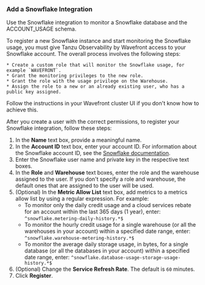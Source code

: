 ### Add a Snowflake Integration

Use the Snowflake integration to monitor a Snowflake database and the ACCOUNT_USAGE schema. 

To register a new Snowflake instance and start monitoring the Snowflake usage, you must give Tanzu Observability by Wavefront access to your Snowflake account. The overall process involves the following steps:

    * Create a custom role that will monitor the Snowflake usage, for example `WAVEFRONT`. 
    * Grant the monitoring privileges to the new role.
    * Grant the role with the usage privilege on the Warehouse.
    * Assign the role to a new or an already existing user, who has a public key assigned.

Follow the instructions in your Wavefront cluster UI if you don't know how to achieve this.

After you create a user with the correct permissions, to register your Snowflake integration, follow these steps:

1. In the **Name** text box, provide a meaningful name.
2. In the **Account ID** text box, enter your account ID.
   For information about the Snowflake account ID, see the [Snowflake documentation](https://docs.snowflake.com/en/user-guide/admin-account-identifier.html).
3. Enter the Snowflake user name and private key in the respective text boxes.
4. In the **Role** and **Warehouse** text boxes, enter the role and the warehouse assigned to the user. 
   If you don't specify a role and warehouse, the default ones that are assigned to the user will be used.
4. (Optional) In the **Metric Allow List** text box, add metrics to a metrics allow list by using a regular expression. For example:
    * To monitor only the daily credit usage and a cloud services rebate for an account within the last 365 days (1 year), enter:
      <code>^snowflake.metering-daily-history.*$</code>
    * To monitor the hourly credit usage for a single warehouse (or all the warehouses in your account) within a specified date range, enter:
      <code>^snowflake.warehouse-metering-history.*$</code>
    * To monitor the average daily storage usage, in bytes, for a single database (or all the databases in your account) within a specified date range, enter:
      <code>^snowflake.database-usage-storage-usage-history.*$</code>
5. (Optional) Change the **Service Refresh Rate**. The default is `60` minutes.
6. Click **Register**.
